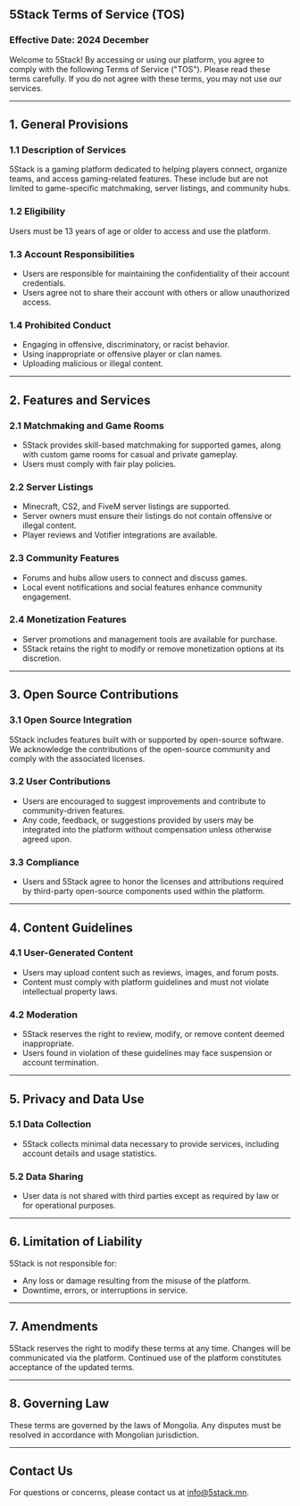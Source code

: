 ## 5Stack Terms of Service (TOS)

### Effective Date: 2024 December

Welcome to 5Stack! By accessing or using our platform, you agree to comply with the following Terms of Service ("TOS"). Please read these terms carefully. If you do not agree with these terms, you may not use our services.

---

## 1. General Provisions

### 1.1 Description of Services
5Stack is a gaming platform dedicated to helping players connect, organize teams, and access gaming-related features. These include but are not limited to game-specific matchmaking, server listings, and community hubs.

### 1.2 Eligibility
Users must be 13 years of age or older to access and use the platform.

### 1.3 Account Responsibilities
- Users are responsible for maintaining the confidentiality of their account credentials.
- Users agree not to share their account with others or allow unauthorized access.

### 1.4 Prohibited Conduct
- Engaging in offensive, discriminatory, or racist behavior.
- Using inappropriate or offensive player or clan names.
- Uploading malicious or illegal content.

---

## 2. Features and Services

### 2.1 Matchmaking and Game Rooms
- 5Stack provides skill-based matchmaking for supported games, along with custom game rooms for casual and private gameplay.
- Users must comply with fair play policies.

### 2.2 Server Listings
- Minecraft, CS2, and FiveM server listings are supported.
- Server owners must ensure their listings do not contain offensive or illegal content.
- Player reviews and Votifier integrations are available.

### 2.3 Community Features
- Forums and hubs allow users to connect and discuss games.
- Local event notifications and social features enhance community engagement.

### 2.4 Monetization Features
- Server promotions and management tools are available for purchase.
- 5Stack retains the right to modify or remove monetization options at its discretion.

---

## 3. Open Source Contributions

### 3.1 Open Source Integration
5Stack includes features built with or supported by open-source software. We acknowledge the contributions of the open-source community and comply with the associated licenses.

### 3.2 User Contributions
- Users are encouraged to suggest improvements and contribute to community-driven features.
- Any code, feedback, or suggestions provided by users may be integrated into the platform without compensation unless otherwise agreed upon.

### 3.3 Compliance
- Users and 5Stack agree to honor the licenses and attributions required by third-party open-source components used within the platform.

---

## 4. Content Guidelines

### 4.1 User-Generated Content
- Users may upload content such as reviews, images, and forum posts.
- Content must comply with platform guidelines and must not violate intellectual property laws.

### 4.2 Moderation
- 5Stack reserves the right to review, modify, or remove content deemed inappropriate.
- Users found in violation of these guidelines may face suspension or account termination.

---

## 5. Privacy and Data Use

### 5.1 Data Collection
- 5Stack collects minimal data necessary to provide services, including account details and usage statistics.

### 5.2 Data Sharing
- User data is not shared with third parties except as required by law or for operational purposes.

---

## 6. Limitation of Liability

5Stack is not responsible for:
- Any loss or damage resulting from the misuse of the platform.
- Downtime, errors, or interruptions in service.

---

## 7. Amendments

5Stack reserves the right to modify these terms at any time. Changes will be communicated via the platform. Continued use of the platform constitutes acceptance of the updated terms.

---

## 8. Governing Law

These terms are governed by the laws of Mongolia. Any disputes must be resolved in accordance with Mongolian jurisdiction.

---

## Contact Us

For questions or concerns, please contact us at info@5stack.mn.


